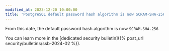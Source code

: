 ```yaml
---
modified_at: 2023-12-20 10:00:00
title: 'PostgreSQL default password hash algorithm is now SCRAM-SHA-256'
---
```


From this date, the default password hash algorithm is now `SCRAM-SHA-256`

You can learn more in the [dedicated security bulletin]({% post_url security/bulletins/ssb-2024-02 %}).
